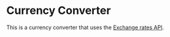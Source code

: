 # Currency Converter

This is a currency converter that uses the <a href="https://api.exchangerate.host" target="__blank">Exchange rates API</a>.